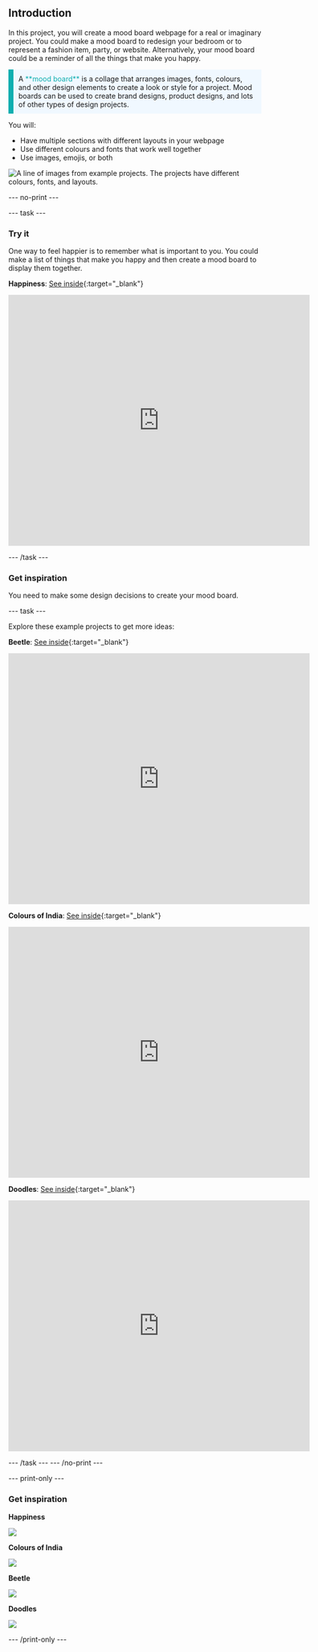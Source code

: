 ## Introduction

In this project, you will create a mood board webpage for a real or imaginary project. You could make a mood board to redesign your bedroom or to represent a fashion item, party, or website. Alternatively, your mood board could be a reminder of all the things that make you happy.

<p style="border-left: solid; border-width:10px; border-color: #0faeb0; background-color: aliceblue; padding: 10px;">
A <span style="color: #0faeb0">**mood board**</span> is a collage that arranges images, fonts, colours, and other design elements to create a look or style for a project. Mood boards can be used to create brand designs, product designs, and lots of other types of design projects.
</p>

You will:

- Have multiple sections with different layouts in your webpage
- Use different colours and fonts that work well together
- Use images, emojis, or both

![A line of images from example projects. The projects have different colours, fonts, and layouts.](images/example-strip.png)

--- no-print ---

--- task --- 

### Try it

<div style="display: flex; flex-wrap: wrap">
<div style="flex-basis: 175px; flex-grow: 1">  
One way to feel happier is to remember what is important to you. You could make a list of things that make you happy and then create a mood board to display them together.
</div>
<div>

**Happiness**: [See inside](https://editor.raspberrypi.org/de-DE/projects/happiness-mood-board){:target="_blank"}

<div><iframe src="https://editor.raspberrypi.org/de-DE/embed/viewer/happiness-mood-board" width="600" height="500" frameborder="0" marginwidth="0" marginheight="0" allowfullscreen> </iframe>
</div>
</div>
</div>

--- /task ---

### Get inspiration

You need to make some design decisions to create your mood board.

--- task ---

Explore these example projects to get more ideas:

**Beetle**: [See inside](https://editor.raspberrypi.org/de-DE/projects/beetle-mood-board){:target="_blank"}

<div>
<iframe src="https://editor.raspberrypi.org/de-DE/embed/viewer/beetle-mood-board" width="600" height="500" frameborder="0" marginwidth="0" marginheight="0" allowfullscreen> </iframe>
</div>

**Colours of India**: [See inside](https://editor.raspberrypi.org/de-DE/projects/travel-mood-board){:target="_blank"}

<div>
<iframe src="https://editor.raspberrypi.org/de-DE/embed/viewer/travel-mood-board" width="600" height="500" frameborder="0" marginwidth="0" marginheight="0" allowfullscreen> </iframe>
</div>

**Doodles**: [See inside](https://editor.raspberrypi.org/de-DE/projects/doodle-mood-board){:target="_blank"}

<div>
<iframe src="https://editor.raspberrypi.org/de-DE/embed/viewer/doodle-mood-board" width="600" height="500" frameborder="0" marginwidth="0" marginheight="0" allowfullscreen> </iframe>
</div>

--- /task ---
--- /no-print ---

--- print-only ---

### Get inspiration

**Happiness**

![](images/happiness.png)

**Colours of India**

![](images/india.PNG)

**Beetle**

![](images/beetle.PNG)

**Doodles**

![](images/doodle.PNG)

--- /print-only ---

